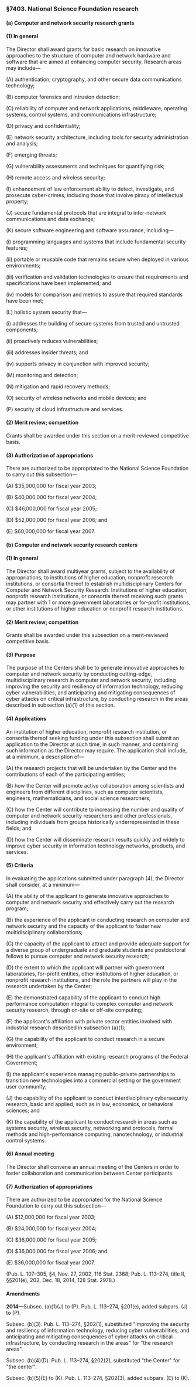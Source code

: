 ### §7403. National Science Foundation research ###

#### (a) Computer and network security research grants ####

#### (1) In general ####

The Director shall award grants for basic research on innovative approaches to the structure of computer and network hardware and software that are aimed at enhancing computer security. Research areas may include—

(A) authentication, cryptography, and other secure data communications technology;

(B) computer forensics and intrusion detection;

(C) reliability of computer and network applications, middleware, operating systems, control systems, and communications infrastructure;

(D) privacy and confidentiality;

(E) network security architecture, including tools for security administration and analysis;

(F) emerging threats;

(G) vulnerability assessments and techniques for quantifying risk;

(H) remote access and wireless security;

(I) enhancement of law enforcement ability to detect, investigate, and prosecute cyber-crimes, including those that involve piracy of intellectual property;

(J) secure fundamental protocols that are integral to inter-network communications and data exchange;

(K) secure software engineering and software assurance, including—

(i) programming languages and systems that include fundamental security features;

(ii) portable or reusable code that remains secure when deployed in various environments;

(iii) verification and validation technologies to ensure that requirements and specifications have been implemented; and

(iv) models for comparison and metrics to assure that required standards have been met;

(L) holistic system security that—

(i) addresses the building of secure systems from trusted and untrusted components;

(ii) proactively reduces vulnerabilities;

(iii) addresses insider threats; and

(iv) supports privacy in conjunction with improved security;

(M) monitoring and detection;

(N) mitigation and rapid recovery methods;

(O) security of wireless networks and mobile devices; and

(P) security of cloud infrastructure and services.

#### (2) Merit review; competition ####

Grants shall be awarded under this section on a merit-reviewed competitive basis.

#### (3) Authorization of appropriations ####

There are authorized to be appropriated to the National Science Foundation to carry out this subsection—

(A) $35,000,000 for fiscal year 2003;

(B) $40,000,000 for fiscal year 2004;

(C) $46,000,000 for fiscal year 2005;

(D) $52,000,000 for fiscal year 2006; and

(E) $60,000,000 for fiscal year 2007.

#### (b) Computer and network security research centers ####

#### (1) In general ####

The Director shall award multiyear grants, subject to the availability of appropriations, to institutions of higher education, nonprofit research institutions, or consortia thereof to establish multidisciplinary Centers for Computer and Network Security Research. Institutions of higher education, nonprofit research institutions, or consortia thereof receiving such grants may partner with 1 or more government laboratories or for-profit institutions, or other institutions of higher education or nonprofit research institutions.

#### (2) Merit review; competition ####

Grants shall be awarded under this subsection on a merit-reviewed competitive basis.

#### (3) Purpose ####

The purpose of the Centers shall be to generate innovative approaches to computer and network security by conducting cutting-edge, multidisciplinary research in computer and network security, including improving the security and resiliency of information technology, reducing cyber vulnerabilities, and anticipating and mitigating consequences of cyber attacks on critical infrastructure, by conducting research in the areas described in subsection (a)(1) of this section.

#### (4) Applications ####

An institution of higher education, nonprofit research institution, or consortia thereof seeking funding under this subsection shall submit an application to the Director at such time, in such manner, and containing such information as the Director may require. The application shall include, at a minimum, a description of—

(A) the research projects that will be undertaken by the Center and the contributions of each of the participating entities;

(B) how the Center will promote active collaboration among scientists and engineers from different disciplines, such as computer scientists, engineers, mathematicians, and social science researchers;

(C) how the Center will contribute to increasing the number and quality of computer and network security researchers and other professionals, including individuals from groups historically underrepresented in these fields; and

(D) how the Center will disseminate research results quickly and widely to improve cyber security in information technology networks, products, and services.

#### (5) Criteria ####

In evaluating the applications submitted under paragraph (4), the Director shall consider, at a minimum—

(A) the ability of the applicant to generate innovative approaches to computer and network security and effectively carry out the research program;

(B) the experience of the applicant in conducting research on computer and network security and the capacity of the applicant to foster new multidisciplinary collaborations;

(C) the capacity of the applicant to attract and provide adequate support for a diverse group of undergraduate and graduate students and postdoctoral fellows to pursue computer and network security research;

(D) the extent to which the applicant will partner with government laboratories, for-profit entities, other institutions of higher education, or nonprofit research institutions, and the role the partners will play in the research undertaken by the Center;

(E) the demonstrated capability of the applicant to conduct high performance computation integral to complex computer and network security research, through on-site or off-site computing;

(F) the applicant's affiliation with private sector entities involved with industrial research described in subsection (a)(1);

(G) the capability of the applicant to conduct research in a secure environment;

(H) the applicant's affiliation with existing research programs of the Federal Government;

(I) the applicant's experience managing public-private partnerships to transition new technologies into a commercial setting or the government user community;

(J) the capability of the applicant to conduct interdisciplinary cybersecurity research, basic and applied, such as in law, economics, or behavioral sciences; and

(K) the capability of the applicant to conduct research in areas such as systems security, wireless security, networking and protocols, formal methods and high-performance computing, nanotechnology, or industrial control systems.

#### (6) Annual meeting ####

The Director shall convene an annual meeting of the Centers in order to foster collaboration and communication between Center participants.

#### (7) Authorization of appropriations ####

There are authorized to be appropriated for the National Science Foundation to carry out this subsection—

(A) $12,000,000 for fiscal year 2003;

(B) $24,000,000 for fiscal year 2004;

(C) $36,000,000 for fiscal year 2005;

(D) $36,000,000 for fiscal year 2006; and

(E) $36,000,000 for fiscal year 2007.

(Pub. L. 107–305, §4, Nov. 27, 2002, 116 Stat. 2368; Pub. L. 113–274, title II, §§201(e), 202, Dec. 18, 2014, 128 Stat. 2978.)

#### Amendments ####

**2014**—Subsec. (a)(1)(J) to (P). Pub. L. 113–274, §201(e), added subpars. (J) to (P).

Subsec. (b)(3). Pub. L. 113–274, §202(1), substituted "improving the security and resiliency of information technology, reducing cyber vulnerabilities, and anticipating and mitigating consequences of cyber attacks on critical infrastructure, by conducting research in the areas" for "the research areas".

Subsec. (b)(4)(D). Pub. L. 113–274, §202(2), substituted "the Center" for "the center".

Subsec. (b)(5)(E) to (K). Pub. L. 113–274, §202(3), added subpars. (E) to (K).